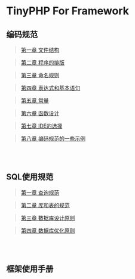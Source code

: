   TinyPHP For Framework
====


编码规范
----

>[第一章 文件结构](https://github.com/tinycn/tinyphp/blob/master/docs/%E7%BC%96%E7%A0%81%E8%A7%84%E8%8C%83/001%E6%96%87%E4%BB%B6%E7%BB%93%E6%9E%84.md)

>[第二章 程序的排版](https://github.com/tinycn/tinyphp/blob/master/docs/%E7%BC%96%E7%A0%81%E8%A7%84%E8%8C%83/002%E7%A8%8B%E5%BA%8F%E7%9A%84%E6%8E%92%E7%89%88.md)

>[第三章 命名规则](https://github.com/tinycn/tinyphp/blob/master/docs/%E7%BC%96%E7%A0%81%E8%A7%84%E8%8C%83/003%E5%91%BD%E5%90%8D%E8%A7%84%E5%88%99.md)

>[第四章 表达式和基本语句](https://github.com/tinycn/tinyphp/blob/master/docs/manual/004%E8%A1%A8%E8%BE%BE%E5%BC%8F%E5%92%8C%E5%9F%BA%E6%9C%AC%E8%AF%AD%E5%8F%A5.md)

>[第五章 常量](https://github.com/tinycn/tinyphp/blob/master/docs/%E7%BC%96%E7%A0%81%E8%A7%84%E8%8C%83/005%E5%B8%B8%E9%87%8F.md)

>[第六章 函数设计](https://github.com/tinycn/tinyphp/blob/master/docs/%E7%BC%96%E7%A0%81%E8%A7%84%E8%8C%83/006%E5%87%BD%E6%95%B0%E8%AE%BE%E8%AE%A1.md)

>[第七章 IDE的选择](https://github.com/tinycn/tinyphp/blob/master/docs/%E7%BC%96%E7%A0%81%E8%A7%84%E8%8C%83/007IDE%E7%9A%84%E9%80%89%E6%8B%A9.md)

>[第八章 编码规范的一些示例](https://github.com/tinycn/tinyphp/blob/master/docs/%E7%BC%96%E7%A0%81%E8%A7%84%E8%8C%83/008%E7%BC%96%E7%A0%81%E8%A7%84%E8%8C%83%E7%9A%84%E4%B8%80%E4%BA%9B%E7%A4%BA%E4%BE%8B.md)

<br>
<br>

SQL使用规范
----

>[第一章 查询规范](https://github.com/tinycn/tinyphp/blob/master/docs/SQL%E8%A7%84%E8%8C%83/001%E6%9F%A5%E8%AF%A2%E8%AF%AD%E5%8F%A5.md)

>[第二章 库和表的规范](https://github.com/tinycn/tinyphp/blob/master/docs/SQL%E8%A7%84%E8%8C%83/002%E5%BA%93%E5%92%8C%E8%A1%A8%E7%9A%84%E8%A7%84%E8%8C%83.md)

>[第三章 数据库设计原则](https://github.com/tinycn/tinyphp/blob/master/docs/SQL%E8%A7%84%E8%8C%83/003%E6%95%B0%E6%8D%AE%E5%BA%93%E8%AE%BE%E8%AE%A1%E5%8E%9F%E5%88%99.md)

>[第四章 数据库优化原则](https://github.com/tinycn/tinyphp/blob/master/docs/SQL%E8%A7%84%E8%8C%83/004%E6%95%B0%E6%8D%AE%E5%BA%93%E4%BC%98%E5%8C%96%E5%8E%9F%E5%88%99.md)

<br>
<br>

框架使用手册
----
